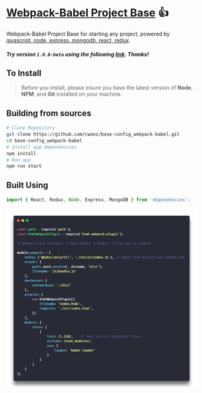 # [Webpack-Babel Project Base](#) 👍

Webpack-Babel Project Base for starting any project, powered by [javascript, node, express, mongodb, react, redux](#).

##### Try version `1.0.0-beta` using the following [link](#). Thanks!

## To Install

> Before you install, please insure you have the latest version of **Node**, **NPM**, and **Git** installed on your machine.

## Building from sources

```bash
# Clone Repository
git clone https://github.com/cwooz/base-config_webpack-babel.git
cd base-config_webpack-babel
# Install app dependencies
npm install
# Run app
npm run start
```

## Built Using

```javascript
import { React, Redux, Node, Express, MongoDB } from 'dependencies';
```

<img alt='Screen Shot' src="./dist/img/README_img.png" width="888">
